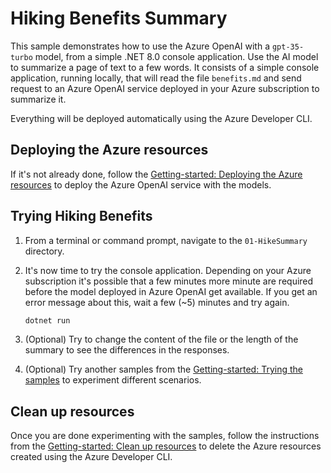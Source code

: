 # Hiking Benefits Summary

This sample demonstrates how to use the Azure OpenAI with a `gpt-35-turbo` model, from a simple .NET 8.0 console application. Use the AI model to summarize a page of text to a few words. It consists of a simple console application, running locally, that will read the file `benefits.md` and send request to an Azure OpenAI service deployed in your Azure subscription to summarize it. 

Everything will be deployed automatically using the Azure Developer CLI.


## Deploying the Azure resources

If it's not already done, follow the [Getting-started: Deploying the Azure resources](../README.md#deploying-the-azure-resources) to deploy the Azure OpenAI service with the models.


## Trying Hiking Benefits

1. From a terminal or command prompt, navigate to the `01-HikeSummary` directory.
   
2. It's now time to try the console application. Depending on your Azure subscription it's possible that a few minutes more minute are required before the model deployed in Azure OpenAI get available. If you get an error message about this, wait a few (~5) minutes and try again.
	```bash
	dotnet run
	```

3. (Optional) Try to change the content of the file or the length of the summary to see the differences in the responses.

4. (Optional) Try another samples from the [Getting-started: Trying the samples](../README.md#trying-the-samples) to experiment different scenarios.


## Clean up resources

Once you are done experimenting with the samples, follow the instructions from the [Getting-started: Clean up resources](../README.md#clean-up-resources) to delete the Azure resources created using the Azure Developer CLI.